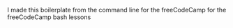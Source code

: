 I made this boilerplate
from the command line
for the freeCodeCamp
for the freeCodeCamp bash lessons
